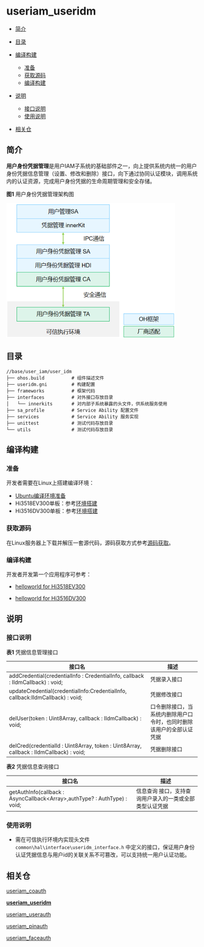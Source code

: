 # useriam_useridm

- [简介](#简介)
- [目录](#目录)
- [编译构建](#编译构建)
  - [准备](#准备)
  - [获取源码](#获取源码)
  - [编译构建](#编译构建)

- [说明](#说明)
  - [接口说明](#接口说明)
  - [使用说明](#使用说明)
- [相关仓](#相关仓)


## 简介

**用户身份凭据管理**是用户IAM子系统的基础部件之一，向上提供系统内统一的用户身份凭据信息管理（设置、修改和删除）接口，向下通过协同认证模块，调用系统内的认证资源，完成用户身份凭据的生命周期管理和安全存储。

**图1** 用户身份凭据管理架构图

<img src="figures/用户身份凭据管理架构图.png" alt="用户身份凭据管理架构图" style="zoom:80%;" />

## 目录

```undefined
//base/user_iam/user_idm
├── ohos.build			# 组件描述文件
├── useridm.gni			# 构建配置
├── frameworks			# 框架代码
├── interfaces			# 对外接口存放目录
│   └── innerkits		# 对内部子系统暴露的头文件，供系统服务使用
├── sa_profile			# Service Ability 配置文件
├── services			# Service Ability 服务实现
├── unittest			# 测试代码存放目录
└── utils				# 测试代码存放目录
```

## 编译构建


### 准备

开发者需要在Linux上搭建编译环境：

-   [Ubuntu编译环境准备](https://gitee.com/openharmony/docs/blob/master/zh-cn/device-dev/quick-start/quickstart-lite-env-setup-linux.md)
-   Hi3518EV300单板：参考[环境搭建](https://gitee.com/openharmony/docs/blob/master/zh-cn/device-dev/quick-start/quickstart-lite-steps-hi3518-setting.md)
-   Hi3516DV300单板：参考[环境搭建](https://gitee.com/openharmony/docs/blob/master/zh-cn/device-dev/quick-start/quickstart-lite-steps-hi3516-setting.md)

### 获取源码

在Linux服务器上下载并解压一套源代码，源码获取方式参考[源码获取](https://gitee.com/openharmony/docs/blob/master/zh-cn/device-dev/get-code/sourcecode-acquire.md)。

### 编译构建

开发者开发第一个应用程序可参考：

-   [helloworld for Hi3518EV300](https://gitee.com/openharmony/docs/blob/master/zh-cn/device-dev/quick-start/quickstart-lite-steps-hi3518-running.md)

-   [helloworld for Hi3516DV300](https://gitee.com/openharmony/docs/blob/master/zh-cn/device-dev/quick-start/quickstart-lite-steps-hi3516-running.md)


## 说明

### 接口说明

**表1** 凭据信息管理接口

| 接口名  | 描述                             |
| ------ | -------------------------------- |
| addCredential(credentialInfo : CredentialInfo, callback : IIdmCallback) : void; | 凭据录入接口 |
| updateCredential(credentialInfo:CredentialInfo, callback:IIdmCallback) : void; | 凭据修改接口 |
| delUser(token : Uint8Array, callback : IIdmCallback) : void; | 口令删除接口，当系统内删除用户口令时，也同时删除该用户的全部认证凭据 |
| delCred(credentialId : Uint8Array, token : Uint8Array, callback : IIdmCallback) : void; | 凭据删除接口 |

**表2** 凭据信息查询接口

| 接口名 | 描述                       |
| ------ | -------------------------------- |
| getAuthInfo(callback : AsyncCallback<Array<EnrolledCredInfo>>,authType? : AuthType) : void; | 信息查询 接口，支持查询用户录入的一类或全部类型认证凭据 |

### 使用说明

- 需在可信执行环境内实现头文件```common\hal\interface\useridm_interface.h``` 中定义的接口，保证用户身份认证凭据信息与用户id的关联关系不可篡改，可以支持统一用户认证功能。

## 相关仓

[useriam_coauth](https://gitee.com/openharmony-sig/useriam_coauth)

**[useriam_useridm](https://gitee.com/openharmony-sig/useriam_useridm)**

[useriam_userauth](https://gitee.com/openharmony-sig/useriam_userauth)

[useriam_pinauth](https://gitee.com/openharmony-sig/useriam_pinauth)

[useriam_faceauth](https://gitee.com/openharmony/useriam_faceauth)


